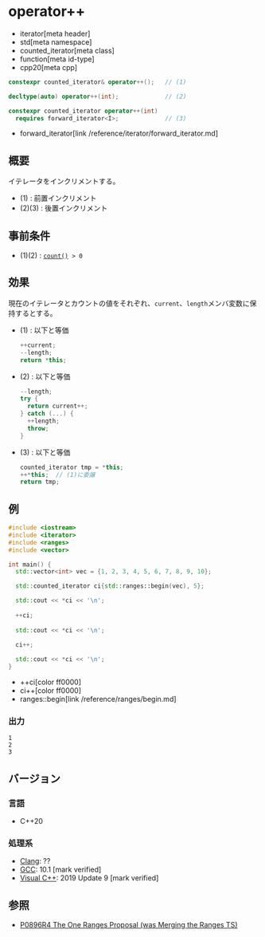 # operator++
* iterator[meta header]
* std[meta namespace]
* counted_iterator[meta class]
* function[meta id-type]
* cpp20[meta cpp]

```cpp
constexpr counted_iterator& operator++();   // (1)

decltype(auto) operator++(int);             // (2)

constexpr counted_iterator operator++(int)
  requires forward_iterator<I>;             // (3)
```
* forward_iterator[link /reference/iterator/forward_iterator.md]

## 概要
イテレータをインクリメントする。

- (1) : 前置インクリメント
- (2)(3) : 後置インクリメント

## 事前条件

- (1)(2) : [`count()`](count.md)` > 0`

## 効果

現在のイテレータとカウントの値をそれぞれ、`current`、`length`メンバ変数に保持するとする。

- (1) : 以下と等価  
    ```cpp
    ++current;
    --length;
    return *this;
    ```

- (2) : 以下と等価  
    ```cpp
    --length;
    try { 
      return current++;
    } catch (...) {
      ++length;
      throw;
    }
    ```

- (3) : 以下と等価  
    ```cpp
    counted_iterator tmp = *this;
    ++*this;  // (1)に委譲
    return tmp;
    ```

## 例
```cpp example
#include <iostream>
#include <iterator>
#include <ranges>
#include <vector>

int main() {
  std::vector<int> vec = {1, 2, 3, 4, 5, 6, 7, 8, 9, 10};

  std::counted_iterator ci{std::ranges::begin(vec), 5};

  std::cout << *ci << '\n';
  
  ++ci;
  
  std::cout << *ci << '\n';
  
  ci++;

  std::cout << *ci << '\n';
}
```
* ++ci[color ff0000]
* ci++[color ff0000]
* ranges::begin[link /reference/ranges/begin.md]

### 出力
```
1
2
3
```

## バージョン
### 言語
- C++20

### 処理系
- [Clang](/implementation.md#clang): ??
- [GCC](/implementation.md#gcc): 10.1 [mark verified]
- [Visual C++](/implementation.md#visual_cpp): 2019 Update 9 [mark verified]

## 参照
- [P0896R4 The One Ranges Proposal (was Merging the Ranges TS)](http://www.open-std.org/jtc1/sc22/wg21/docs/papers/2018/p0896r4.pdf)
